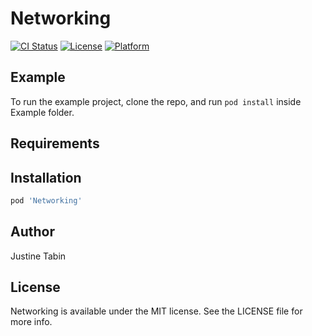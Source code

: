 # Networking
[![CI Status](https://img.shields.io/travis/justinetabin/Persistence.svg?style=flat)](https://travis-ci.org/justinetabin/Persistence)
[![License](https://img.shields.io/cocoapods/l/Persistence.svg?style=flat)](https://cocoapods.org/pods/Persistence)
[![Platform](https://img.shields.io/cocoapods/p/Persistence.svg?style=flat)](https://cocoapods.org/pods/Persistence)
<!-- [![Version](https://img.shields.io/cocoapods/v/Persistence.svg?style=flat)](https://cocoapods.org/pods/Persistence) -->

## Example

To run the example project, clone the repo, and run `pod install` inside Example folder.

## Requirements

## Installation

```ruby
pod 'Networking'
```

## Author

Justine Tabin

## License

Networking is available under the MIT license. See the LICENSE file for more info.
